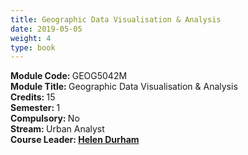 ```yaml
---
title: Geographic Data Visualisation & Analysis 
date: 2019-05-05
weight: 4
type: book
---
```


<b> Module Code: </b> GEOG5042M <br>
<b> Module Title: </b> Geographic Data Visualisation & Analysis <br>
<b> Credits: </b> 15 <br> 
<b> Semester: </b> 1 <br> 
<b> Compulsory: </b> No <br>
<b> Stream: </b> Urban Analyst <br>
<b> Course Leader: <b/> <a href="https://environment.leeds.ac.uk/geography/staff/1025/helen-durham" target="_blank"> Helen Durham </a> <br>
